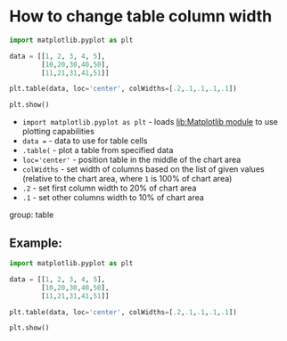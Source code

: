 # How to change table column width

```python
import matplotlib.pyplot as plt

data = [[1, 2, 3, 4, 5],
        [10,20,30,40,50],
        [11,21,31,41,51]]

plt.table(data, loc='center', colWidths=[.2,.1,.1,.1,.1])

plt.show()
```

- `import matplotlib.pyplot as plt` - loads [lib:Matplotlib module](python-matplotlib/how-to-install-matplotlib-python-lib-in-ubuntu-ubuntuversion) to use plotting capabilities
- `data =` - data to use for table cells
- `.table(` - plot a table from specified data
- `loc='center'` - position table in the middle of the chart area 
- `colWidths` - set width of columns based on the list of given values (relative to the chart area, where `1` is 100% of chart area)
- `.2` - set first column width to 20% of chart area
- `.1` - set other columns width to 10% of chart area

group: table

## Example: 
```python
import matplotlib.pyplot as plt

data = [[1, 2, 3, 4, 5],
        [10,20,30,40,50],
        [11,21,31,41,51]]

plt.table(data, loc='center', colWidths=[.2,.1,.1,.1,.1])

plt.show()
```


